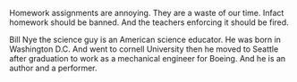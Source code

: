 Homework assignments are annoying. They are a waste of our time. Infact homework should be banned. And the teachers enforcing it should be fired.

Bill Nye the science guy is an American science educator. He was born in Washington D.C. And went to cornell University then he moved to Seattle after graduation to work as a mechanical engineer for Boeing. And he is an author and a performer.
